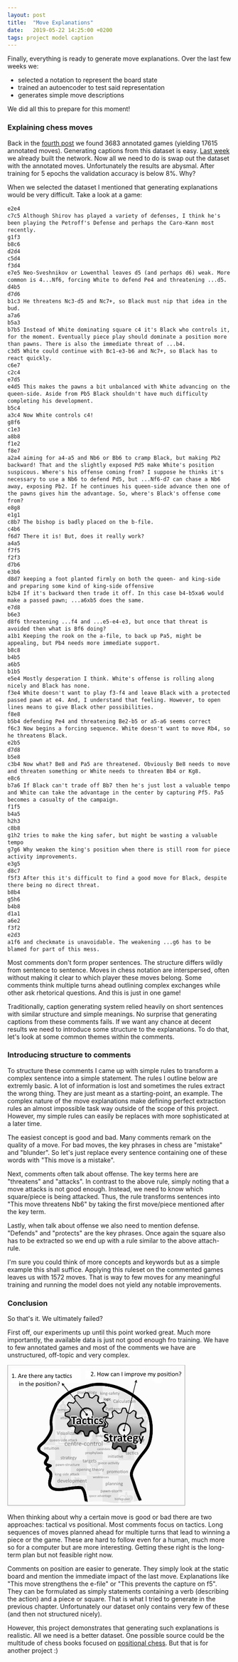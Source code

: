```yaml
---
layout: post
title:  "Move Explanations"
date:   2019-05-22 14:25:00 +0200
tags: project model caption
---
```

Finally, everything is ready to generate move explanations.
Over the last few weeks we:

* selected a notation to represent the board state
* trained an autoencoder to test said representation
* generates simple move descriptions

We did all this to prepare for this moment!

### Explaining chess moves
Back in the [fourth post](https://robinweitzel.github.io/nn-project/2019-04-23-gathering-data/) we found 3683 annotated games (yielding 17615 annotated moves).
Generating captions from this dataset is easy.
[Last week](https://robinweitzel.github.io/nn-project/2019-05-13-simple-captions/) we already built the network.
Now all we need to do is swap out the dataset with the annotated moves.
Unfortunately the results are abysmal.
After training for 5 epochs the validation accuracy is below 8%.
Why?

When we selected the dataset I mentioned that generating explanations would be very difficult.
Take a look at a game:

~~~
e2e4 
c7c5 Although Shirov has played a variety of defenses, I think he's been playing the Petroff's Defense and perhaps the Caro-Kann most recently.
g1f3 
b8c6 
d2d4 
c5d4 
f3d4 
e7e5 Neo-Sveshnikov or Lowenthal leaves d5 (and perhaps d6) weak. More common is 4...Nf6, forcing White to defend Pe4 and threatening ...d5.
d4b5 
d7d6 
b1c3 He threatens Nc3-d5 and Nc7+, so Black must nip that idea in the bud.
a7a6 
b5a3 
b7b5 Instead of White dominating square c4 it's Black who controls it, for the moment. Eventually piece play should dominate a position more than pawns. There is also the immediate threat of ...b4.
c3d5 White could continue with Bc1-e3-b6 and Nc7+, so Black has to react quickly.
c6e7 
c2c4 
e7d5 
e4d5 This makes the pawns a bit unbalanced with White advancing on the queen-side. Aside from Pb5 Black shouldn't have much difficulty completing his development.
b5c4 
a3c4 Now White controls c4!
g8f6 
c1e3 
a8b8 
f1e2 
f8e7 
a2a4 aiming for a4-a5 and Nb6 or Bb6 to cramp Black, but making Pb2 backward! That and the slightly exposed Pd5 make White's position suspicous. Where's his offense coming from? I suppose he thinks it's necessary to use a Nb6 to defend Pd5, but ...Nf6-d7 can chase a Nb6 away, exposing Pb2. If he continues his queen-side advance then one of the pawns gives him the advantage. So, where's Black's offense come from?
e8g8 
e1g1 
c8b7 The bishop is badly placed on the b-file.
c4b6 
f6d7 There it is! But, does it really work?
a4a5 
f7f5 
f2f3 
d7b6 
e3b6 
d8d7 keeping a foot planted firmly on both the queen- and king-side and preparing some kind of king-side offensive
b2b4 If it's backward then trade it off. In this case b4-b5xa6 would make a passed pawn; ...a6xb5 does the same.
e7d8 
b6e3 
d8f6 threatening ...f4 and ...e5-e4-e3, but once that threat is avoided then what is Bf6 doing?
a1b1 Keeping the rook on the a-file, to back up Pa5, might be appealing, but Pb4 needs more immediate support.
b8c8 
b4b5 
a6b5 
b1b5 
e5e4 Mostly desperation I think. White's offense is rolling along nicely and Black has none.
f3e4 White doesn't want to play f3-f4 and leave Black with a protected passed pawn at e4. And, I understand that feeling. However, to open lines means to give Black other possibilities.
f8e8 
b5b4 defending Pe4 and threatening Be2-b5 or a5-a6 seems correct
f6c3 Now begins a forcing sequence. White doesn't want to move Rb4, so he threatens Black.
e2b5 
d7d8 
b5e8 
c3b4 Now what? Be8 and Pa5 are threatened. Obviously Be8 needs to move and threaten something or White needs to threaten Bb4 or Kg8.
e8c6 
b7a6 If Black can't trade off Bb7 then he's just lost a valuable tempo and White can take the advantage in the center by capturing Pf5. Pa5 becomes a casualty of the campaign.
f1f5 
b4a5 
h2h3 
c8b8 
g1h2 tries to make the king safer, but might be wasting a valuable tempo
g7g6 Why weaken the king's position when there is still room for piece activity improvements.
e3g5 
d8c7 
f5f3 After this it's difficult to find a good move for Black, despite there being no direct threat.
b8b4 
g5h6 
b4b8 
d1a1 
a6e2 
f3f2 
e2d3 
a1f6 and checkmate is unavoidable. The weakening ...g6 has to be blamed for part of this mess.
~~~

Most comments don't form proper sentences.
The structure differs wildly from sentence to sentence.
Moves in chess notation are interspersed, often without making it clear to which player these moves belong.
Some comments think multiple turns ahead outlining complex exchanges while other ask rhetorical questions.
And this is just in one game!

Traditionally, caption generating system relied heavily on short sentences with similar structure and simple meanings.
No surprise that generating captions from these comments fails.
If we want any chance at decent results we need to introduce some structure to the explanations.
To do that, let's look at some common themes within the comments.

### Introducing structure to comments
To structure these comments I came up with simple rules to transform a complex sentence into a simple statement.
The rules I outline below are extremly basic.
A lot of information is lost and sometimes the rules extract the wrong thing.
They are just meant as a starting-point, an example.
The complex nature of the move explanations make defining perfect extraction rules an almost impossible task way outside of the scope of this project.
However, my simple rules can easily be replaces with more sophisticated at a later time.

The easiest concept is good and bad.
Many comments remark on the quality of a move.
For bad moves, the key phrases in chess are "mistake" and "blunder".
So let's just replace every sentence containing one of these words with "This move is a mistake".

Next, comments often talk about offense.
The key terms here are "threatens" and "attacks".
In contrast to the above rule, simply noting that a move attacks is not good enough.
Instead, we need to know which square/piece is being attacked.
Thus, the rule transforms sentences into "This move threatens Nb6" by taking the first move/piece mentioned after the key term.

Lastly, when talk about offense we also need to mention defense.
"Defends" and "protects" are the key phrases.
Once again the square also has to be extracted so we end up with a rule similar to the above attach-rule.

I'm sure you could think of more concepts and keywords but as a simple example this shall suffice.
Applying this ruleset on the commented games leaves us with 1572 moves.
That is way to few moves for any meaningful training and running the model does not yield any notable improvements.

### Conclusion
So that's it.
We ultimately failed?

First off, our experiments up until this point worked great.
Much more importantly, the available data is just not good enough fro training.
We have to few annotated games and most of the comments we have are unstructured, off-topic and very complex.

![tactical vs positional](../img/post_7_vis_1.PNG)

When thinking about why a certain move is good or bad there are two approaches: tactical vs positional.
Most comments focus on tactics.
Long sequences of moves planned ahead for multiple turns that lead to winning a piece or the game.
These are hard to follow even for a human, much more so for a computer but are more interesting.
Getting these right is the long-term plan but not feasible right now.

Comments on position are easier to generate.
They simply look at the static board and mention the immediate impact of the last move.
Explanations like "This move strengthens the e-file" or "This prevents the capture on f5".
They can be formulated as simply statements containing a verb (describing the action) and a piece or square.
That is what I tried to generate in the previous chapter.
Unfortunately our dataset only contains very few of these (and then not structured nicely).

However, this project demonstrates that generating such explanations is realistic.
All we need is a better dataset.
One possible source could be the multitude of chess books focused on [positional chess](https://www.goodreads.com/shelf/show/chess-positional).
But that is for another project :)